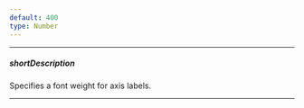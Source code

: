 ```yaml
---
default: 400
type: Number
---
```

---
##### shortDescription
Specifies a font weight for axis labels.

---
